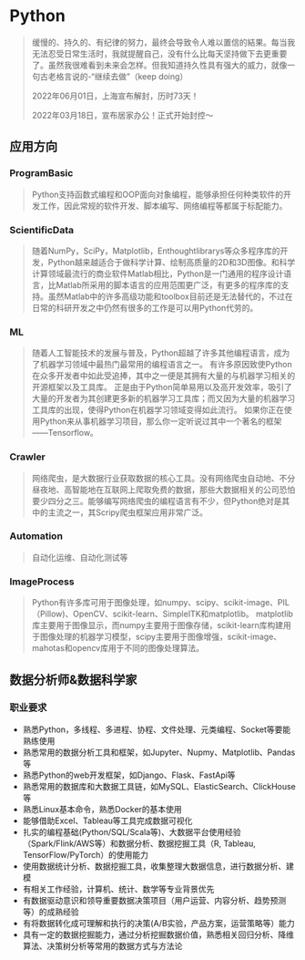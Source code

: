 # Python

> 缓慢的、持久的、有纪律的努力，最终会导致令人难以置信的結果。每当我无法忍受日常生活时，我就提醒自己，没有什么比每天坚持做下去更重要了。虽然我很难看到未来会怎样。但我知道持久性具有强大的威力，就像一句古老格言说的-“继续去做”（keep doing）
> 
> 2022年06月01日，上海宣布解封，历时73天！
> 
> 2022年03月18日，宣布居家办公！正式开始封控～

## 应用方向

### ProgramBasic

> Python支持函数式编程和OOP面向对象编程，能够承担任何种类软件的开发工作，因此常规的软件开发、脚本编写、网络编程等都属于标配能力。

### ScientificData

> 随着NumPy，SciPy，Matplotlib，Enthoughtlibrarys等众多程序库的开发，Python越来越适合于做科学计算、绘制高质量的2D和3D图像。和科学计算领域最流行的商业软件Matlab相比，Python是一门通用的程序设计语言，比Matlab所采用的脚本语言的应用范围更广泛，有更多的程序库的支持。虽然Matlab中的许多高级功能和toolbox目前还是无法替代的，不过在日常的科研开发之中仍然有很多的工作是可以用Python代劳的。

### ML

> 随着人工智能技术的发展与普及，Python超越了许多其他编程语言，成为了机器学习领域中最热门最常用的编程语言之一。 有许多原因致使Python在众多开发者中如此受追捧，其中之一便是其拥有大量的与机器学习相关的开源框架以及工具库。 正是由于Python简单易用以及高开发效率，吸引了大量的开发者为其创建更多新的机器学习工具库；而又因为大量的机器学习工具库的出现，使得Python在机器学习领域变得如此流行。 如果你正在使用Python来从事机器学习项目，那么你一定听说过其中一个著名的框架——Tensorflow。

### Crawler

> 网络爬虫，是大数据行业获取数据的核心工具。没有网络爬虫自动地、不分昼夜地、高智能地在互联网上爬取免费的数据，那些大数据相关的公司恐怕要少四分之三。能够编写网络爬虫的编程语言有不少，但Python绝对是其中的主流之一，其Scripy爬虫框架应用非常广泛。

### Automation

> 自动化运维、自动化测试等

### ImageProcess

> Python有许多库可用于图像处理，如numpy、scipy、scikit-image、PIL（Pillow)、OpenCV、scikit-learn、SimpleITK和matplotlib。 matplotlib库主要用于图像显示，而numpy主要用于图像存储，scikit-learn库构建用于图像处理的机器学习模型，scipy主要用于图像增强，scikit-image、mahotas和opencv库用于不同的图像处理算法。

## 数据分析师&数据科学家

### 职业要求

- 熟悉Python，多线程、多进程、协程、文件处理、元类编程、Socket等要能熟练使用
- 熟悉常用的数据分析工具和框架，如Jupyter、Nupmy、Matplotlib、Pandas等
- 熟悉Python的web开发框架，如Django、Flask、FastApi等
- 熟悉常用的数据库和大数据工具链，如MySQL、ElasticSearch、ClickHouse等
- 熟悉Linux基本命令，熟悉Docker的基本使用
- 能够借助Excel、Tableau等工具完成数据可视化
- 扎实的编程基础(Python/SQL/Scala等)、大数据平台使用经验（Spark/Flink/AWS等）和数据分析、数据挖掘工具（R, Tableau, TensorFlow/PyTorch）的使用能力
- 使用数据统计分析、数据挖掘工具，收集整理大数据信息，进行数据分析、建模
- 有相关工作经验，计算机、统计、数学等专业背景优先
- 有数据驱动意识和领导重要数据决策项目（用户运营、内容分析、趋势预测等）的成熟经验
- 有将数据转化成可理解和执行的决策(A/B实验，产品方案，运营策略等）能力
- 具有一定的数据挖掘能力，通过分析挖掘数据价值，熟悉相关回归分析、降维算法、决策树分析等常用的数据方式与方法论

# 

